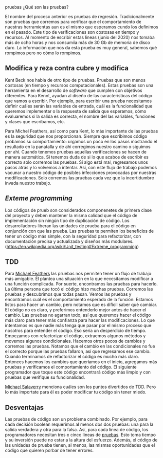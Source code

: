 pruebas
¿Qué son las pruebas?

El nombre del proceso anterior es pruebas de regresión. Tradicionalmente son pruebas que corremos
para verificar que el comportamiento de nuestras herramientas aun es el mismo que esperamos cundo
los definimos en el pasado. Este tipo de verificaciones son costosas en tiempo y recursos. Al 
momento de escribir estas lineas (junio del 2020) nos tomaba más de ocho horas y nos consumiía más
de 30 Gb de memoria de disco duro. La información que nos da esta prueba es muy general, sabemos 
qué rompimos pero no cómo lo rompimos.

## Modifica y reza contra cubre y modifica
Kent Beck nos habla de otro tipo de pruebas. Pruebas que son menos costosas (en tiempo y recursos 
computacionales). Estas pruebas son una herramienta en el desarrollo de _software_ que cumplen con
objetivos diferentes. Para Kennt, ayudan al diseño de las características del código que vamos a 
escribir. Por ejemplo, para escribir una prueba necesitamos definir cuáles serán las variables de 
entrada, cuál es la funcionalidad que queremos implementar o la respuesta de salida que esperamos,
cómo evaluaremos si la salida es correcta, el nombre del las variables, funciones y clases que 
escribamos, etc.

Para Michel Feathers, así como para Kent, lo más importante de las pruebas es la seguridad que nos 
proporcionan. Siempre que escribimos código probamos su comportamiento: urgamos un poco en los
pasos mostrando el resultado en la panatalla y de ahí corregimos nuestro camino o siguimos por ahí.
Cuando tenemos pruebas aquellas verificaciones se hacen de manera automática. Si tenemos duda de si
lo que acabos de escribir es correcto solo corremos las pruebas. Si algo está mal, regresamos unos 
pasos atrás y lo volvemos a intentar. Así, con este flujo de trabajo podemos vacunar a nuestro 
código de posibles infecciones provocadas por nuestras modificaciones. Solo corremos las pruebas 
cada vez que la incertidumbre invada nuestro trabajo.

## _Exteme programming_
Los códigos de prueb son considerados componenetes de primera clase del proyecto y deben mantener
la misma calidad que el código de implementación sin ningún tipo de duplicación de código. Los 
desarrolladores liberan las unidades de prueba para el código en conjunción con que las prueba. Las
pruebas te permiten los beneficios de tener un código más simple, con la seguridad para 
refactorizar, con documentación precisa y actualizada y diseños más modulares.(https://en.wikipedia.org/wiki/Unit_testing#Extreme_programming)

## TDD

Para 
[Michael Feathers](https://learning.oreilly.com/library/view/working-effectively-with/0131177052/ch02.html) 
las pruebas nos permiten tener un flujo de trabajo más amigable. Él plantea una situación en la que
necesitamos modificar a una función complicada. Por suerte, encontramos las pruebas 
para hacerlo. La última persona que tocó el código hizo muchas pruebas. Corremos las pruebas y 
descubrimos que todas pasan. Vemos las pruebas y encontramos cuál es el comportamiento esperado de
la función. Estamos listos para hacer un cambio, pero notamos que es difícil saber qué cambiar. El
código no es claro, y preferimos entenderlo mejor antes de hacer el cambio. Las pruebas no agarran 
todo, así que queremos hacer el código más claro para tener más confianza para hacer las 
modificaciones. Lo que intentamos es que nadie más tenga que pasar por el mismo proceso que nosotros
para entender el código. Eso sería un desperdicio de tiempo. Empezamos con refactorizar el código, 
extraemos algunos métodos y movemos algunos condicionales. Hacemos otros pocos de cambios y 
corremos las pruebas. Notamos que el cambio en las condicionales no fue el correcto porque las 
pruebas fallaron, así que regresamos ese cambio. Cuando terminamos de refactorizar el código es
mucho más claro. Entonces hacemos los cambios que queríamos en el inicio, agregamos más pruebas y
verificamos el comportamiento del código. El siguiente programador que toque este código encontrará
código más limpio y con pruebas que verifique su funcionalidad. 



[Michael Salaverry](https://dev.to/barakplasma/how-i-learned-to-stop-worrying-and-love-tdd-916) 
menciona cuáles son los puntos divertidos de TDD. Pero lo más importate para él es poder modificar 
tu código sin tener miedo. 

## Desventajas
Las pruebas de código son un problema combinado. Por ejemplo, para cada decisión boolean requerimos
al menos dos dos pruebas: una para la salida verdadera y otra para la falsa. Así, para cada linea de 
código, los programadores necesitan tres o cinco lineas de 
[pruebas](https://en.wikipedia.org/wiki/Unit_testing#Limitations_and_disadvantages). Esto toma 
tiempo y su inversión puede no estar a la altura del esfuerzo. Además, el código de las unidades de 
prueba tienen, al menos, las mismas oportunidades que el código que quieren porbar de tener errores.
